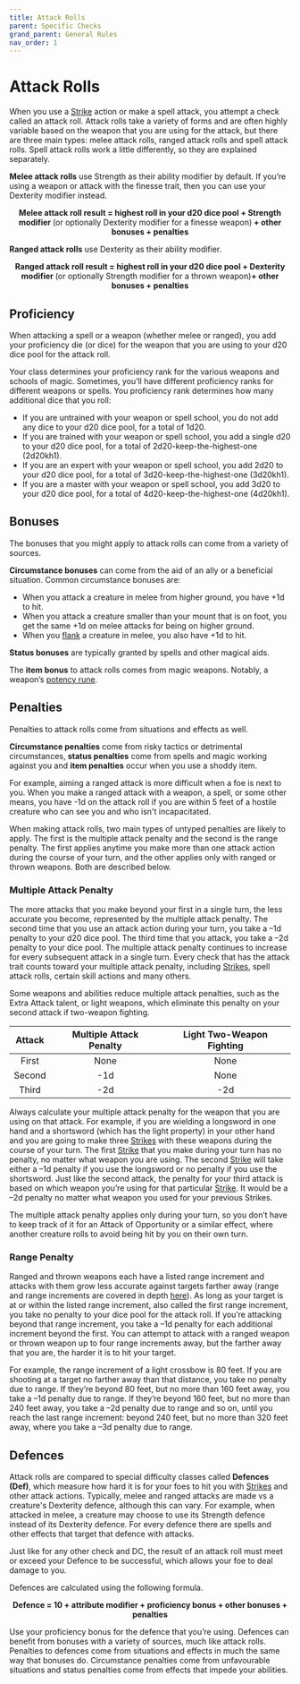 ```yaml
---
title: Attack Rolls
parent: Specific Checks
grand_parent: General Rules
nav_order: 1
---
```


# Attack Rolls
When you use a [Strike](https://stormchaserroleplaying.com/stormchaserRPG/Combat/Actions/Strike/) action or make a spell attack, you attempt a check called an attack roll. Attack rolls take a variety of forms and are often highly variable based on the weapon that you are using for the attack, but there are three main types: melee attack rolls, ranged attack rolls and spell attack rolls. Spell attack rolls work a little differently, so they are explained separately.

**Melee attack rolls** use Strength as their ability modifier by default. If you’re using a weapon or attack with the finesse trait, then you can use your Dexterity modifier instead.

<center><strong>Melee attack roll result = highest roll in your d20 dice pool + Strength modifier </strong>(or optionally Dexterity modifier for a finesse weapon)<strong> + other bonuses + penalties</strong></center>

**Ranged attack rolls** use Dexterity as their ability modifier.

<center><strong>Ranged attack roll result = highest roll in your d20 dice pool + Dexterity modifier </strong>(or optionally Strength modifier for a thrown weapon)<strong>+ other bonuses + penalties</strong></center>

## Proficiency
When attacking a spell or a weapon (whether melee or ranged), you add your proficiency die (or dice) for the weapon that you are using to your d20 dice pool for the attack roll.

Your class determines your proficiency rank for the various weapons and schools of magic. Sometimes, you’ll have different proficiency ranks for different weapons or spells. You proficiency rank determines how many additional dice that you roll:
* If you are untrained with your weapon or spell school, you do not add any dice to your d20 dice pool, for a total of 1d20.
* If you are trained with your weapon or spell school, you add a single d20 to your d20 dice pool, for a total of 2d20-keep-the-highest-one (2d20kh1).
* If you are an expert with your weapon or spell school, you add 2d20 to your d20 dice pool, for a total of 3d20-keep-the-highest-one (3d20kh1).
* If you are a master with your weapon or spell school, you add 3d20 to your d20 dice pool, for a total of 4d20-keep-the-highest-one (4d20kh1).

## Bonuses
The bonuses that you might apply to attack rolls can come from a variety of sources.

**Circumstance bonuses** can come from the aid of an ally or a beneficial situation. Common circumstance bonuses are:
* When you attack a creature in melee from higher ground, you have +1d to hit.
* When you attack a creature smaller than your mount that is on foot, you get the same +1d on melee attacks for being on higher ground.
* When you [flank](https://stormchaserroleplaying.com/stormchaserRPG/Combat/Movement/Flanking/) a creature in melee, you also have +1d to hit.

**Status bonuses** are typically granted by spells and other magical aids.

The **item bonus** to attack rolls comes from magic weapons. Notably, a weapon’s [potency rune](https://stormchaserroleplaying.com/stormchaserRPG/Equipment/Magic/Runes/#weapon-potency).

## Penalties
Penalties to attack rolls come from situations and effects as well.

**Circumstance penalties** come from risky tactics or detrimental circumstances, **status penalties** come from spells and magic working against you and **item penalties** occur when you use a shoddy item.

For example, aiming a ranged attack is more difficult when a foe is next to you. When you make a ranged attack with a weapon, a spell, or some other means, you have -1d on the attack roll if you are within 5 feet of a hostile creature who can see you and who isn't incapacitated.

When making attack rolls, two main types of untyped penalties are likely to apply. The first is the multiple attack penalty and the second is the range penalty. The first applies anytime you make more than one attack action during the course of your turn, and the other applies only with ranged or thrown weapons. Both are described below.

### Multiple Attack Penalty
The more attacks that you make beyond your first in a single turn, the less accurate you become, represented by the multiple attack penalty. The second time that you use an attack action during your turn, you take a –1d penalty to your d20 dice pool. The third time that you attack, you take a –2d penalty to your dice pool. The multiple attack penalty continues to increase for every subsequent attack in a single turn. Every check that has the attack trait counts toward your multiple attack penalty, including [Strikes](https://stormchaserroleplaying.com/stormchaserRPG/Combat/Actions/Strike/), spell attack rolls, certain skill actions and many others.

Some weapons and abilities reduce multiple attack penalties, such as the Extra Attack talent, or light weapons, which eliminate this penalty on your second attack if two-weapon fighting.

| Attack | Multiple Attack Penalty | Light Two-Weapon Fighting |
|:------:|:-----------------------:|:-------------------------:|
| First  | None | None |
| Second | -1d  | None |
| Third  | -2d  | -2d  |

Always calculate your multiple attack penalty for the weapon that you are using on that attack. For example, if you are wielding a longsword in one hand and a shortsword (which has the light property) in your other hand and you are going to make three [Strikes](https://stormchaserroleplaying.com/stormchaserRPG/Combat/Actions/Strike/) with these weapons during the course of your turn. The first [Strike](https://stormchaserroleplaying.com/stormchaserRPG/Combat/Actions/Strike/) that you make during your turn has no penalty, no matter what weapon you are using. The second [Strike](https://stormchaserroleplaying.com/stormchaserRPG/Combat/Actions/Strike/) will take either a –1d penalty if you use the longsword or no penalty if you use the shortsword. Just like the second attack, the penalty for your third attack is based on which weapon you’re using for that particular [Strike](https://stormchaserroleplaying.com/stormchaserRPG/Combat/Actions/Strike/). It would be a –2d penalty no matter what weapon you used for your previous Strikes.

The multiple attack penalty applies only during your turn, so you don’t have to keep track of it for an Attack of Opportunity or a similar effect, where another creature rolls to avoid being hit by you on their own turn.

### Range Penalty
Ranged and thrown weapons each have a listed range increment and attacks with them grow less accurate against targets farther away (range and range increments are covered in depth [here]()). As long as your target is at or within the listed range increment, also called the first range increment, you take no penalty to your dice pool for the attack roll. If you’re attacking beyond that range increment, you take a –1d penalty for each additional increment beyond the first. You can attempt to attack with a ranged weapon or thrown weapon up to four range increments away, but the farther away that you are, the harder it is to hit your target.

For example, the range increment of a light crossbow is 80 feet. If you are shooting at a target no farther away than that distance, you take no penalty due to range. If they’re beyond 80 feet, but no more than 160 feet away, you take a –1d penalty due to range. If they’re beyond 160 feet, but no more than 240 feet away, you take a –2d penalty due to range and so on, until you reach the last range increment: beyond 240 feet, but no more than 320 feet away, where you take a –3d penalty due to range.

## Defences
Attack rolls are compared to special difficulty classes called **Defences (Def)**, which measure how hard it is for your foes to hit you with [Strikes](https://stormchaserroleplaying.com/stormchaserRPG/Combat/Actions/Strike/) and other attack actions. Typically, melee and ranged attacks are made vs a creature's Dexterity defence, although this can vary. For example, when attacked in melee, a creature may choose to use its Strength defence instead of its Dexterity defence. For every defence there are spells and other effects that target that defence with attacks.

Just like for any other check and DC, the result of an attack roll must meet or exceed your Defence to be successful, which allows your foe to deal damage to you.

Defences are calculated using the following formula.

<center><strong>Defence = 10 + attribute modifier + proficiency bonus + other bonuses + penalties</strong></center>

Use your proficiency bonus for the defence that you’re using. Defences can benefit from bonuses with a variety of sources, much like attack rolls. Penalties to defences come from situations and effects in much the same way that bonuses do. Circumstance penalties come from unfavourable situations and status penalties come from effects that impede your abilities.

